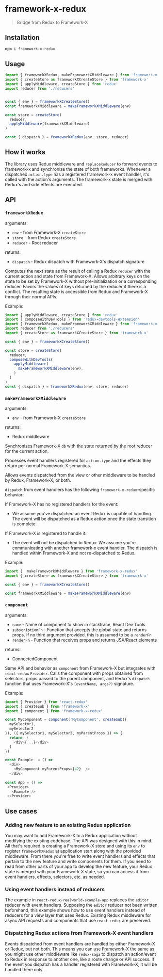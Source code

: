 # framework-x-redux
> Bridge from Redux to Framework-X

## Installation
```bash
npm i framework-x-redux
```

## Usage
```js
import { frameworkXRedux, makeFrameworkXMiddleware } from 'framework-x-redux'
import { createStore as frameworkXCreateStore } from 'framework-x'
import { applyMiddleware, createStore } from 'redux'
import reducer from './reducers'


const { env } = frameworkXCreateStore()
const frameworkXMiddleware = makeFrameworkXMiddleware(env)

const store = createStore(
  reducer,
  applyMiddleware(frameworkXMiddleware)
)

const { dispatch } = frameworkXRedux(env, store, reducer)
```


## How it works
The library uses Redux middleware and `replaceReducer` to forward events to framework-x and synchronize the state of
both frameworks. Whenever a dispatched `action.type` has a registered framework-x event handler, it's called with the
action's arguments. The framework-x state is merged with Redux's and side effects are executed.

## API

### `frameworkXRedux`
arguments: 
- `env` - from Framework-X `createStore`
- `store` - from Redux `createStore`
- `reducer` - Root reducer

returns: 
- `dispatch` - Redux dispatch with Framework-X's dispatch signature

Computes the next state as the result of calling a Redux `reducer` with the current action and state from Framework-X.
Allows arbitrary keys on the state to be set by Framework-X without pre-initialization or a corresponding reducer.
Favors the values of keys returned by the reducer if there is a conflict. The resulting state is accessible from Redux
and Framework-X through their normal APIs. 

Example:

```js
import { applyMiddleware, createStore } from 'redux'
import { composeWithDevTools } from 'redux-devtools-extension'
import { frameworkXRedux, makeFrameworkXMiddleware } from 'framework-x-redux'
import reducer from './reducers'
import { createStore as frameworkXCreateStore } from 'framework-x'

const { env } = frameworkXCreateStore()

const store = createStore(
  reducer,
  composeWithDevTools(
    applyMiddleware(
      makeFrameworkXMiddleware(env),
    )
  )
)
const { dispatch } = frameworkXRedux(env, store, reducer)
```


### `makeFrameworkXMiddleware`
arguments: 
- `env` - from Framework-X `createStore`

returns:
- Redux middleware

Synchronizes Framework-X `db` with the state returned by the root reducer for the current action.

Processes event handlers registered for `action.type` and the effects they return per normal Framework-X semantics.

Allows events dispatched from the view or other middleware to be handled by Redux, Framework-X, or both.

`dispatch` from event handlers has the following `framework-x-redux`-specific behavior: 

If Framework-X has no registered handlers for the event:
- We assume you've dispatched an event Redux is capable of handling. The event will be dispatched as a Redux action once
  the state transition is complete.

If Framework-X is registered to handle it:
- The event will not be dispatched to Redux: We assume you're communicating with another framework-x event handler. The
  dispatch is handled within Framework-X and not re-dispatched to Redux.

Example:
```js
import {  makeFrameworkXMiddleware } from 'framework-x-redux'
import { createStore as frameworkXCreateStore } from 'framework-x'

const { env } = frameworkXCreateStore()

const frameworkXMiddleware = makeFrameworkXMiddleware(env)
```

### `component`
arguments: 
- `name` - Name of component to show in stacktrace, React Dev Tools
- `subscriptionFn` - Function that accepts the global state and returns props. If no third argument provided, this is
  assumed to be a `renderFn`
- `renderFn` - Function that receives props and returns JSX/React elements

returns:
- ConnectedComponent

Same API and behavior as `component` from Framework-X but integrates with `react-redux` `Provider`. Calls the
component with props obtained from selectors, props passed to the parent component, and Redux's `dispatch` function that
uses Framework-X's `(eventName, args?)` signature.

Example: 

```js
import { Provider } from 'react-redux'
import { createSub } from 'framework-x'
import { component } from 'framework-x-redux'

const MyComponent = component('MyComponent', createSub({
  mySelector1,
  mySelector2
}), ({ mySelector1, mySelector2, myParentProps }) => {
  return  (
    <div>{...}</div>
  )
})

const Example  = () => 
  <div>
    <MyComponent myParentProps={42}  />
  </div>
  
const App = () => 
 <Provider>
   <Example />
 </Provider>
```


## Use cases

### Adding new feature to an existing Redux application
You may want to add Framework-X to a Redux application without modifying the existing codebase. The API was designed
with this in mind. All that's required is creating a Framework-X store and using its `env` to register `frameworkXRedux`
at application start along with the provided middleware. From there you're free to write event handlers and effects that
pertain to the new feature and write components for them. If you need to read from other parts of your app to develop
the new feature, your Redux state is merged with your Framework-X state, so you can access it from event handlers,
effects, selectors, etc. as needed.


### Using event handlers instead of reducers
The example in `react-redux-realworld-example-app` replaces the `editor` reducer with event handlers. Supposing the
`editor` reducer not been written beforehand, this example shows how to use event handlers instead of reducers for a
view layer that uses Redux. Existing Redux middleware for async API requests and components that use `react-redux` are
preserved. 


### Dispatching Redux actions from Framework-X event handlers
Events dispatched from event handlers are handled by either Framework-X or Redux, but not both. This means you can use
Framework-X the same as you might use other middleware like `redux-saga` to dispatch an action/event to Redux in
response to another one, like a route change or API success. If the event you dispatch has a handler registered with
Framework-X, it will be handled there only. 
